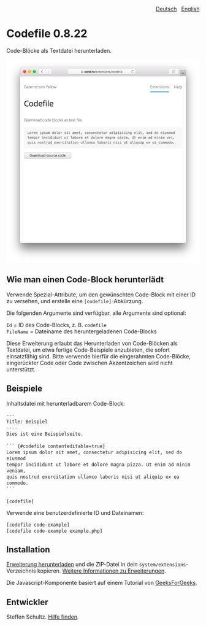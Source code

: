<p align="right"><a href="README-de.md">Deutsch</a> &nbsp; <a href="README.md">English</a></p>

# Codefile 0.8.22

Code-Blöcke als Textdatei herunterladen.

<p align="center"><img src="codefile-screenshot.png?raw=true" alt="Bildschirmfoto"></p>

## Wie man einen Code-Block herunterlädt

Verwende Spezial-Attribute, um den gewünschten Code-Block mit einer ID zu versehen, und erstelle eine `[codefile]`-Abkürzung.

Die folgenden Argumente sind verfügbar, alle Argumente sind optional: 

`Id` = ID des Code-Blocks, z. B. `codefile`  
`FileName` = Dateiname des heruntergeladenen Code-Blocks  

Diese Erweiterung erlaubt das Herunterladen von Code-Blöcken als Textdatei, um etwa fertige Code-Beispiele anzubieten, die sofort einsatzfähig sind. Bitte verwende hierfür die eingerahmten Code-Blöcke, eingerückter Code oder Code zwischen Akzentzeichen wird nicht unterstützt. 

## Beispiele

Inhaltsdatei mit herunterladbarem Code-Block:

    ---
    Title: Beispiel
    ----
    Dies ist eine Beispielseite. 
    
    ``` {#codefile contenteditable=true}
    Lorem ipsum dolor sit amet, consectetur adipisicing elit, sed do eiusmod 
    tempor incididunt ut labore et dolore magna pizza. Ut enim ad minim veniam, 
    quis nostrud exercitation ullamco laboris nisi ut aliquip ex ea commodo. 
    ```

    [codefile]

Verwende eine benutzerdefinierte ID und Dateinamen:

    [codefile code-example]
    [codefile code-example example.php]

## Installation

[Erweiterung herunterladen](https://github.com/datenstrom/yellow-extensions/raw/main/downloads/codefile.zip) und die ZIP-Datei in dein `system/extensions`-Verzeichnis kopieren. [Weitere Informationen zu Erweiterungen](https://github.com/annaesvensson/yellow-update/tree/main/README-de.md).

Die Javascript-Komponente basiert auf einem Tutorial von [GeeksForGeeks](https://www.geeksforgeeks.org/how-to-trigger-a-file-download-when-clicking-an-html-button-or-javascript/). 

## Entwickler

Steffen Schultz. [Hilfe finden](https://datenstrom.se/de/yellow/help/).
